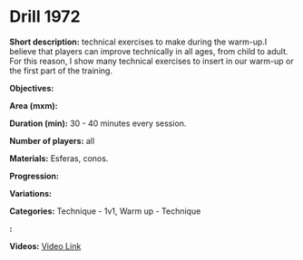 # Drill 1972

**Short description:**
technical exercises to make during the warm-up.I believe that players can improve technically in all ages, from child to adult. For this reason,  I show many technical exercises to insert in our warm-up or the first part of the training.

**Objectives:**


**Area (mxm):**


**Duration (min):**
30 - 40 minutes every session.

**Number of players:**
all

**Materials:**
Esferas, conos.

**Progression:**


**Variations:**


**Categories:**
Technique - 1v1, Warm up - Technique

**:**


**Videos:**
[Video Link](https://www.youtube.com/embed/laNYxYApJP4)

